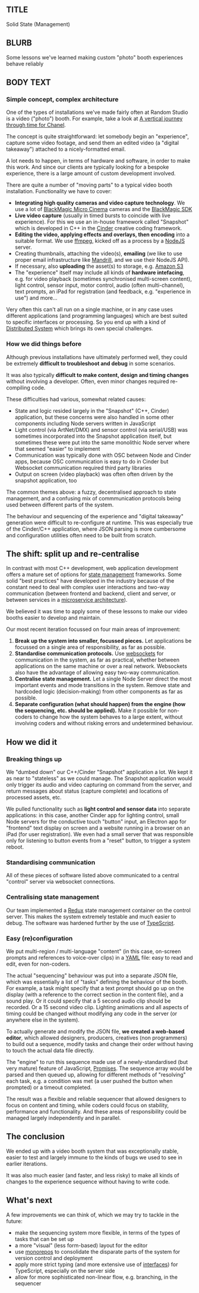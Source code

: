 ## TITLE
Solid State (Management)

## BLURB
Some lessons we've learned making custom "photo" booth experiences behave reliably

## BODY TEXT
### Simple concept, complex architecture
One of the types of installations we've made fairly often at Random Studio is a video ("photo") booth. For example, take a look at [A vertical journey through time for Chanel](https://www.random.studio/projects/chanel-timebox).

The concept is quite straightforward: let somebody begin an "experience", capture some video footage, and send them an edited video (a "digital takeaway") attached to a nicely-formatted email.

A lot needs to happen, in terms of hardware and software, in order to make this work. And since our clients are typically looking for a bespoke experience, there is a large amount of custom development involved.

There are quite a number of "moving parts" to a typical video booth installation. Functionality we have to cover:
- **Integrating high quality cameras and video capture technology**. We use a lot of [BlackMagic Micro Cinema](https://www.blackmagicdesign.com/nl/products/blackmagicmicrocinemacamera) cameras and the [BlackMagic SDK](https://www.blackmagicdesign.com/nl/developer/)
-  **Live video capture** (usually in timed bursts to coincide with live experience). For this we use an in-house framework called "Snapshot" which is developed in C++ in the [Cinder](https://libcinder.org/) creative coding framework.
- **Editing the video, applying effects and overlays, then encoding** into a suitable format. We use [ffmpeg](https://ffmpeg.org/), kicked off as a process by a [NodeJS](https://nodejs.org/en/) server.
- Creating thumbnails, attaching the video(s), **emailing** (we like to use proper email infrastructure like [Mandrill](https://mandrill.com/), and we use their NodeJS API).
- If necessary, also **uploading** the asset(s) to storage, e.g. [Amazon S3](https://aws.amazon.com/s3/)
- The "experience" itself may include all kinds of **hardware intefacing**, e.g. for video playback (sometimes synchronised multi-screen content), light control, sensor input, motor control, audio (often multi-channel), text prompts, an iPad for registration (and feedback, e.g. "experience in use") and more...

Very often this can't all run on a single machine, or in any case uses different applications (and programming languages) which are best suited to specific interfaces or processing. So you end up with a kind of [Distributed System](https://en.wikipedia.org/wiki/Distributed_computing) which brings its own special challenges.

### How we did things before
Although previous installations have ultimately performed well, they could be extremely **difficult to troubleshoot and debug** in some scenarios. 

It was also typically **difficult to make content, design and timing changes** without involving a developer. Often, even minor changes required re-compiling code.

These difficulties had various, somewhat related causes:
- State and logic resided largely in the "Snapshot" (C++, Cinder) application, but these concerns were also handled in some other components including Node servers written in JavaScript
- Light control (via ArtNet/DMX) and sensor control (via serial/USB) was sometimes incorporated into the Snapshot application itself, but sometimes these were put into the same monolithic Node server where that seemed "easier" to implement
- Communication was typically done with OSC between Node and Cinder apps, because OSC communication is easy to do in Cinder but Websocket communication required third party libraries
- Output on screen (video playback) was often often driven by the snapshot application, too 

The common themes above: a fuzzy, decentralised approach to state management, and a confusing mix of commmunication protocols being used between different parts of the system.

The behaviour and sequencing of the experience and "digital takeaway" generation were difficult to re-configure at runtime. This was especially true of the Cinder/C++ application, where JSON parsing is more cumbersome and configuration utilities often need to be built from scratch.

## The shift: split up and re-centralise
In contrast with most C++ development, web application development offers a mature set of options for [state management](https://www.quora.com/What-does-state-management-even-mean-and-why-does-it-matter-in-Front-End-Web-Development-with-frameworks-like-React-or-Vue) frameworks. Some solid "best practices" have developed in the industry because of the constant need to deal with complex user interactions and two-way communication (between frontend and backend, client and server, or between services in a [microservice architecture](https://en.wikipedia.org/wiki/Microservices)).

We believed it was time to apply some of these lessons to make our video booths easier to develop and maintain.

Our most recent iteration focussed on four main areas of improvement:
1. **Break up the system into smaller, focussed pieces.** Let applications be focussed on a single area of responsibility, as far as possible.
1. **Standardise communication protocols.** Use [websockets](https://en.wikipedia.org/wiki/WebSocket) for communication in the system, as far as practical, whether between applications on the same machine or over a real network. Websockets also have the advantage of allowing easy two-way communication.
1. **Centralise state management.** Let a single Node Server direct the most important events and mode transitions in the system. Remove state and hardcoded logic (decision-making) from other components as far as possible.
1. **Separate configuration (what should happen) from the engine (how the sequencing, etc. should be applied).** Make it possible for non-coders to change how the system behaves to a large extent, without involving coders and without risking errors and undetermined behaviour.

## How we did it
### Breaking things up
We "dumbed down" our C++/Cinder "Snapshot" application a lot. We kept it as near to "stateless" as we could manage. The Snapshot application would only trigger its audio and video capturing on command from the server, and return messages about status (capture complete) and locations of processed assets, etc.

We pulled functionality such as **light control and sensor data** into separate applications: in this case, another Cinder app for lighting control, small Node servers for the conductive touch "button" input, an Electron app for "frontend" text display on screen and a website running in a browser on an iPad (for user registration). We even had a small server that was responsible only for listening to button events from a "reset" button, to trigger a system reboot. 

### Standardising communication
All of these pieces of software listed above communicated to a central "control" server via websocket connections.

### Centralising state management
Our team implemented a [Redux](https://redux.js.org/) state management container on the control server. This makes the system extremely testable and much easier to debug. The software was hardened further by the use of [TypeScript](https://www.typescriptlang.org/).

### Easy (re)configuration
We put multi-region / multi-language "content" (in this case, on-screen prompts and references to voice-over clips) in a [YAML](https://yaml.org/) file: easy to read and edit, even for non-coders.

The actual "sequencing" behaviour was put into a separate JSON file, which was essentially a list of "tasks" defining the behaviour of the booth. For example, a task might specify that a text prompt should go up on the display (with a reference to the correct section in the content file), and a sound play. Or it could specify that a 5 second audio clip should be recorded. Or a 15 second video clip. Lighting animations and all aspects of timing could be changed without modifying any code in the server (or anywhere else in the system).

To actually generate and modify the JSON file, **we created a web-based editor**, which allowed designers, producers, creatives (non programmers) to build out a sequence, modify tasks and change their order without having to touch the actual data file directly.

The "engine" to run this sequence made use of a newly-standardised (but very mature) feature of JavaScript, [Promises](https://developers.google.com/web/fundamentals/primers/promises). The sequence array would be parsed and then queued up, allowing for different methods of "resolving" each task, e.g. a condition was met (a user pushed the button when prompted) or a timeout completed.

The result was a flexible and reliable sequencer that allowed designers to focus on content and timing, while coders could focus on stability, performance and functionality. And these areas of responsibility could be managed largely independently and in parallel.

## The conclusion
We ended up with a video booth system that was exceptionally stable, easier to test and largely immune to the kinds of bugs we used to see in earlier iterations. 

It was also much easier (and faster, and less risky) to make all kinds of changes to the experience sequence without having to write code.

## What's next
A few improvements we can think of, which we may try to tackle in the future:
- make the sequencing system more flexible, in terms of the types of tasks that can be set up
- a more "visual" (less form-based) layout for the editor
- use [monorepos](https://en.wikipedia.org/wiki/Monorepo) to consolidate the disparate parts of the system for version control and deployment
- apply more strict typing (and more extensive use of [interfaces](https://www.typescriptlang.org/docs/handbook/interfaces.html)) for TypeScript, especially on the server side
- allow for more sophisticated non-linear flow, e.g. branching, in the sequencer
